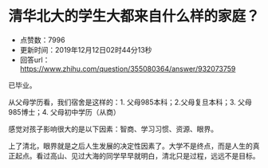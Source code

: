 # 清华北大的学生大都来自什么样的家庭？
- 点赞数：7996
- 更新时间：2019年12月12日02时44分13秒
- 回答url：https://www.zhihu.com/question/355080364/answer/932073759
<body>
 <p data-pid="p_X1O3XY">已毕业。</p>
 <p data-pid="3UnMqLgV">从父母学历看，我们宿舍是这样的：1. 父母985本科；2.父母复旦本科；3. 父母985博士；4. 父母初中学历（从商）</p>
 <p data-pid="Sp5_hJbT">感觉对孩子影响很大的是以下因素：智商、学习习惯、资源、眼界。</p>
 <p data-pid="aCInDJZY">上了清北，眼界就是之后人生发展的决定性因素了。大学不是终点，而是人生的真正起点。看过高山、见过大海的同学早早就明白，清北只是过程，远远不是目标。</p>
</body>